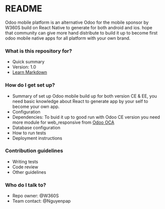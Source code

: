 # README #

Odoo mobile platform is an alternative Odoo for the mobile sponsor by W360S build on React Native to generate for both android and ios. hope that community can give more hand distribute to build it up to become first odoo mobile native apps for all platform with your own brand.

### What is this repository for? ###

* Quick summary
* Version: 1.0
* [Learn Markdown](https://bitbucket.org/tutorials/markdowndemo)

### How do I get set up? ###

* Summary of set up
Odoo mobile build up for both version CE & EE, you need basic knowledge about React to generate app by your self to become your own app.
* Configuration
* Dependencies:
To buid it up to good run with Odoo CE version you need more module for web_responsive from [Odoo OCA](https://github.com/OCA/web)
* Database configuration
* How to run tests
* Deployment instructions

### Contribution guidelines ###

* Writing tests
* Code review
* Other guidelines

### Who do I talk to? ###

* Repo owner: @W360S
* Team contact: @Nguyenpap
